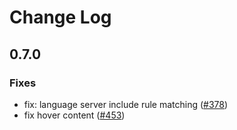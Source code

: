 # Change Log

## 0.7.0

### Fixes

- fix: language server include rule matching ([#378](https://github.com/tamasfe/taplo/pull/378))
- fix hover content ([#453](https://github.com/tamasfe/taplo/pull/453))
